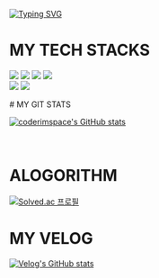 [![Typing SVG](https://readme-typing-svg.demolab.com?font=Fira+Code&weight=100&size=25&pause=1000&color=F778AC&background=FFFFFF00&center=true&vCenter=true&random=true&width=435&lines=WELCOME+TO+MY+SPACE)](https://git.io/typing-svg)

# MY TECH STACKS
<p>
<img src="https://img.shields.io/badge/Java-007396?style=for-the-badge&logo=Java&logoColor=white">
          <img src="https://img.shields.io/badge/Spring Boot-6DB33F?style=for-the-badge&logo=Spring Boot&logoColor=white">
          <img src="https://img.shields.io/badge/MySQL-4479A1?style=for-the-badge&logo=MySQL&logoColor=white">
          <img src="https://img.shields.io/badge/Oracle-F80000?style=for-the-badge&logo=Oracle&logoColor=white">
          <br>
          <img src="https://img.shields.io/badge/Git-F05032?style=for-the-badge&logo=Git&logoColor=white">
          <img src="https://img.shields.io/badge/Github-181717?style=for-the-badge&logo=Github&logoColor=white">
</p>
# MY GIT STATS

[![coderimspace's GitHub stats](https://github-readme-stats.vercel.app/api?username=coderimspace&show_icons=true&theme=dracula)](https://github.com/coderimspace/github-readme-stats)

<br/>

# ALOGORITHM

[![Solved.ac 프로필](http://mazassumnida.wtf/api/v2/generate_badge?boj=wkrnrmrqhr)](https://solved.ac/wkrnrmrqhr)

# MY VELOG
[![Velog's GitHub stats](https://velog-readme-stats.vercel.app/api/badge?name=keepcoing)](https://velog.io/@keepcoing)
